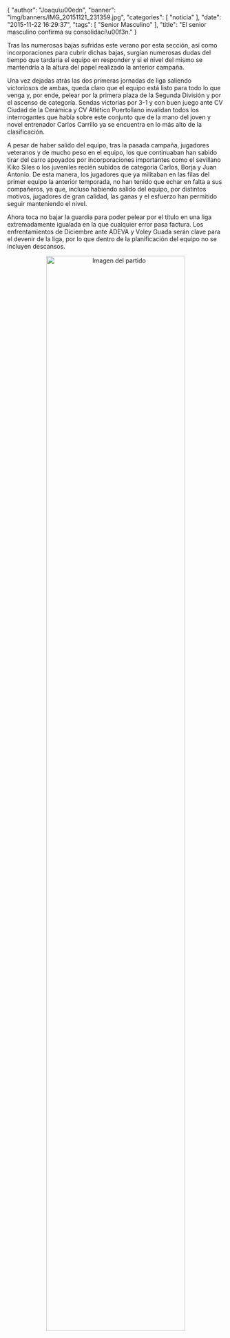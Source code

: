 {
  "author": "Joaqu\u00edn", 
  "banner": "img/banners/IMG_20151121_231359.jpg", 
  "categories": [
    "noticia"
  ], 
  "date": "2015-11-22 16:29:37", 
  "tags": [
    "Senior Masculino"
  ], 
  "title": "El senior masculino confirma su consolidaci\u00f3n."
}

Tras las numerosas bajas sufridas este verano por esta sección, así como incorporaciones para cubrir dichas bajas, surgían numerosas dudas del tiempo que tardaría el equipo en responder y si el nivel del mismo se mantendría a la altura del papel realizado la anterior campaña.

Una vez dejadas atrás las dos primeras jornadas de liga saliendo victoriosos de ambas, queda claro que el equipo está listo para todo lo que venga y, por ende, pelear por la primera plaza de la Segunda División y por el ascenso de categoría. Sendas victorias por 3-1 y con buen juego ante CV Ciudad de la Cerámica y CV Atlético Puertollano invalidan todos los interrogantes que había sobre este conjunto que de la mano del joven y novel entrenador Carlos Carrillo ya se encuentra en lo más alto de la clasificación.

A pesar de haber salido del equipo, tras la pasada campaña, jugadores veteranos y de mucho peso en el equipo, los que continuaban han sabido tirar del carro apoyados por incorporaciones importantes como el sevillano Kiko Siles o los juveniles recién subidos de categoría Carlos, Borja y Juan Antonio. De esta manera, los jugadores que ya militaban en las filas del primer equipo la anterior temporada, no han tenido que echar en falta a sus compañeros, ya que, incluso habiendo salido del equipo, por distintos motivos, jugadores de gran calidad, las ganas y el esfuerzo han permitido seguir manteniendo el nivel.

Ahora toca no bajar la guardia para poder pelear por el título en una liga extremadamente igualada en la que cualquier error pasa factura. Los enfrentamientos de Diciembre ante ADEVA y Voley Guada serán clave para el devenir de la liga, por lo que dentro de la planificación del equipo no se incluyen descansos.

<center>
<a target="_new" href="http://www.advmiguelturra.org/drupal/sites/default/files/IMG_20151121_231359.jpg"> 
<img alt="Imagen del partido" width="80%" align="center" src="http://www.advmiguelturra.org/drupal/sites/default/files/IMG_20151121_231359.jpg"/> </a> </center>

